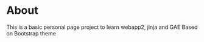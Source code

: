 # About

This is a basic personal page project to learn webapp2, jinja and GAE
Based on Bootstrap theme